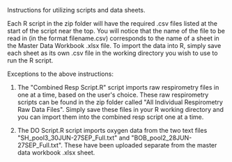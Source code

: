Instructions for utilizing scripts and data sheets. 

Each R script in the zip folder will have the required .csv files listed at the start of the script near the top. 
You will notice that the name of the file to be read in (in the format filename.csv) corresponds to the name of a sheet in the Master Data Workbook .xlsx file. 
To import the data into R, simply save each sheet as its own .csv file in the working directory you wish to use to run the R script. 

Exceptions to the above instructions: 
1) The "Combined Resp Script.R" script imports raw respirometry files in one at a time, based on the user's choice. 
These raw respirometry scripts can be found in the zip folder called "All Individual Respirometry Raw Data Files". Simply save these files in your R working directory and you can import them into the combined resp script one at a time.

2) The DO Script.R script imports oxygen data from the two text files "SH_pool3_30JUN-27SEP_Full.txt" and "BOB_pool2_28JUN-27SEP_Full.txt". These have been uploaded separate from the master data workbook .xlsx sheet. 


